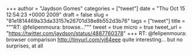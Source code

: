 
+++
author = "Jaydson Gomes"
categories = ["tweet"]
date = "Thu Oct 15 12:54:23 +0000 2009"
draft = false
slug = "81e1814469a33da33157e26701d38e8b552d3b76"
tags = ["tweet"]
title = """RT: @felipenmoura: browse..."""
tweet = true
micro = true
tweet_url = "https://twitter.com/jaydson/status/4887760378"
+++
RT: @felipenmoura: browser comparison http://tinyurl.com/yj64eee quite interesting... but no surprises, at all
